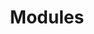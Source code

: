 --- 
layout: page 
title: Modules
has_children: true 
nav_order: 2 
permalink: docs/Modules.html 
---